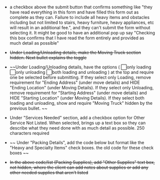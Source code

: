 * a checkbox above the submit button that confirms something like "they have read everything in this form and have filled this form out as complete as they can. Failure to include all heavy items and obstacles including but not limited to stairs, heavy furniture, heavy appliances, etc will result in an additional fee.", and they can't submit the form without selecting it. It might be good to have an additional pop up say "Checking this box confirms that I have read the form entirely and provided as much detail as possible"


* ~~Under Loading/Unloading details, make the Moving Truck section hidden. Next bullet explains the toggle~~


* ~~Under Loading/Unloading details, have the options  ( ⬜only loading ⬜only unloading ⬜both loading and unloading ) at the top and require one be selected before submitting.  If they select only Loading, remove requirement for "Ending Address" (under move details) and HIDE "Ending Location" (under Moving Details). If they select only Unloading, remove requirement for "Starting Address" (under move details) and HIDE "Starting Location" (under Moving Details). If they select both loading and unloading, show and require "Moving Truck" hidden by the previous bullet. ~~


* Under "Services Needed" section, add a checkbox option for Other Service Not Listed. When selected, brings up a text box so they can describe what they need done with as much detail as possible. 250 characters required


* ~~ Under "Packing Details", add the code below but format like the "Heavy and Specialty Items" check boxes. the old code for these check boxes ~~

* ~~In the above code/list (Packing Supplies), add "Other Supplies" text box, not hidden, where the client can add notes about supplies or add any other needed supplies that aren't listed~~